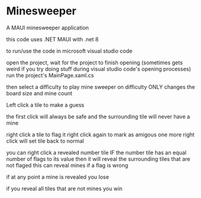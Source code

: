 # Minesweeper
A MAUI minesweeper application

this code uses .NET MAUI with .net 8

to run/use the code in microsoft visual studio code

 open the project, wait for the project to finish opening (sometimes gets weird if you try doing stuff during visual studio code's opening processes)
 run the project's MainPage.xaml.cs 

 then select a difficulty to play mine sweeper on
  difficulty ONLY changes the board size and mine count

Left click a tile to make a guess

the first click will always be safe and the surrounding tile will never have a mine

right click a tile to flag it
  right click again to mark as amigous
    one more right click will set tile back to normal

you can right click a revealed number tile
  IF the number tile has an equal number of flags to its value then it will reveal the surrounding tiles that are not flaged
    this can reveal mines if a flag is wrong

if at any point a mine is revealed you lose

if you reveal all tiles that are not mines you win
